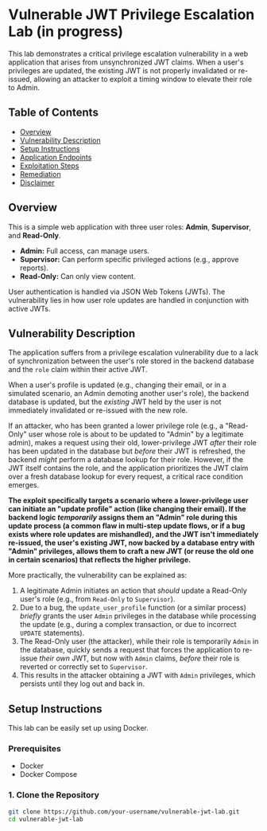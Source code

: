 # Vulnerable JWT Privilege Escalation Lab (in progress)

This lab demonstrates a critical privilege escalation vulnerability in a web application that arises from unsynchronized JWT claims. When a user's privileges are updated, the existing JWT is not properly invalidated or re-issued, allowing an attacker to exploit a timing window to elevate their role to Admin.

## Table of Contents

- [Overview](#overview)
- [Vulnerability Description](#vulnerability-description)
- [Setup Instructions](#setup-instructions)
- [Application Endpoints](#application-endpoints)
- [Exploitation Steps](#exploitation-steps)
- [Remediation](#remediation)
- [Disclaimer](#disclaimer)

## Overview

This is a simple web application with three user roles: **Admin**, **Supervisor**, and **Read-Only**.
- **Admin:** Full access, can manage users.
- **Supervisor:** Can perform specific privileged actions (e.g., approve reports).
- **Read-Only:** Can only view content.

User authentication is handled via JSON Web Tokens (JWTs). The vulnerability lies in how user role updates are handled in conjunction with active JWTs.

## Vulnerability Description

The application suffers from a privilege escalation vulnerability due to a lack of synchronization between the user's role stored in the backend database and the `role` claim within their active JWT.

When a user's profile is updated (e.g., changing their email, or in a simulated scenario, an Admin demoting another user's role), the backend database is updated, but the *existing* JWT held by the user is not immediately invalidated or re-issued with the new role.

If an attacker, who has been granted a lower privilege role (e.g., a "Read-Only" user whose role is about to be updated to "Admin" by a legitimate admin), makes a request using their old, lower-privilege JWT *after* their role has been updated in the database but *before* their JWT is refreshed, the backend *might* perform a database lookup for their role. However, if the JWT itself contains the role, and the application prioritizes the JWT claim over a fresh database lookup for every request, a critical race condition emerges.

**The exploit specifically targets a scenario where a lower-privilege user can initiate an "update profile" action (like changing their email). If the backend logic *temporarily* assigns them an "Admin" role during this update process (a common flaw in multi-step update flows, or if a bug exists where role updates are mishandled), and the JWT isn't immediately re-issued, the user's existing JWT, now backed by a database entry with "Admin" privileges, allows them to craft a new JWT (or reuse the old one in certain scenarios) that reflects the higher privilege.**

More practically, the vulnerability can be explained as:
1. A legitimate Admin initiates an action that *should* update a Read-Only user's role (e.g., from `Read-Only` to `Supervisor`).
2. Due to a bug, the `update_user_profile` function (or a similar process) *briefly* grants the user `Admin` privileges in the database while processing the update (e.g., during a complex transaction, or due to incorrect `UPDATE` statements).
3. The Read-Only user (the attacker), while their role is temporarily `Admin` in the database, quickly sends a request that forces the application to re-issue *their own* JWT, but now with `Admin` claims, *before* their role is reverted or correctly set to `Supervisor`.
4. This results in the attacker obtaining a JWT with `Admin` privileges, which persists until they log out and back in.

## Setup Instructions

This lab can be easily set up using Docker.

### Prerequisites

- Docker
- Docker Compose

### 1. Clone the Repository

```bash
git clone https://github.com/your-username/vulnerable-jwt-lab.git
cd vulnerable-jwt-lab
